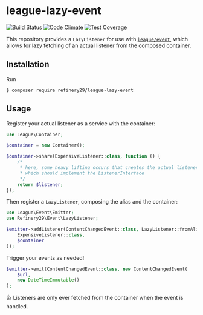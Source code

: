 # league-lazy-event

[![Build Status](https://travis-ci.org/refinery29/league-lazy-event.svg?branch=master)](https://travis-ci.org/refinery29/league-lazy-event)
[![Code Climate](https://codeclimate.com/github/refinery29/league-lazy-event/badges/gpa.svg)](https://codeclimate.com/github/refinery29/league-lazy-event)
[![Test Coverage](https://codeclimate.com/github/refinery29/league-lazy-event/badges/coverage.svg)](https://codeclimate.com/github/refinery29/league-lazy-event/coverage)

This repository provides a `LazyListener` for use with [`league/event`](http://github.com/thephpleague/event), which 
allows for lazy fetching of an actual listener from the composed container.

## Installation

Run

```
$ composer require refinery29/league-lazy-event
```

## Usage

Register your actual listener as a service with the container:

```php
use League\Container;

$container = new Container();

$container->share(ExpensiveListener::class, function () {
    /*
     * here, some heavy lifting occurs that creates the actual listener,
     * which should implement the ListenerInterface
     */
    return $listener;
});
```

Then register a `LazyListener`, composing the alias and the container:

```php
use League\Event\Emitter;
use Refinery29\Event\LazyListener;

$emitter->addListener(ContentChangedEvent::class, LazyListener::fromAlias(
    ExpensiveListener::class,
    $container
));
```

Trigger your events as needed!

```php
$emitter->emit(ContentChangedEvent::class, new ContentChangedEvent(
    $url, 
    new DateTimeImmutable()
);
```

:+1: Listeners are only ever fetched from the container when the event is handled.
